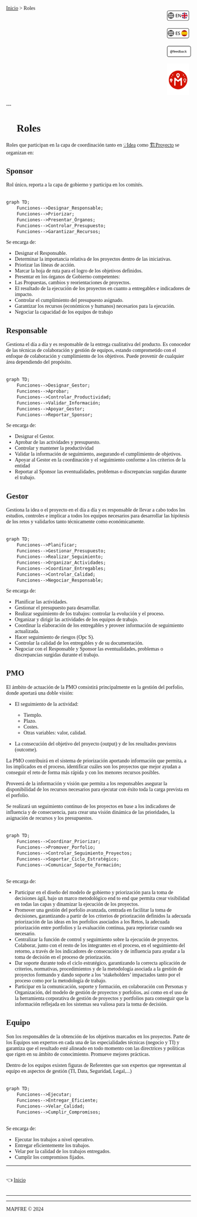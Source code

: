 <font face = "Microsoft Yahei">

<div style=" display: flex; justify-content: space-between;">

<div>
<a href="../../">Inicio</a> > Roles
</div>

<div>

<a href="#-titulo"><img style="width:60px" src="../../img/flag_en.png"></a>

<a href="#-titulo"><img style="width:60px" src="../../img/flag_es.png"></a>

<a href="mailto:lnavio@mapfre.com,mariats@mapfre.com?cc=canogf@mapfre.com&subject=Feedback METODOLOGÍA GESTIÓN"><img style="width:65px" src="../../img/feedback.png"></a>

<a href="../../"><img style="width:60px" src="../../img/LogoMet.png"></a>

</div>
</div>
---

# 👥 Roles
 Roles que participan en la capa de coordinación tanto en [💡Idea](../idea/idea.proyecto_es.md) como [🏗️Proyecto](../proyecto/proyecto_es.md) se organizan en:


## Sponsor
Rol único, reporta a la capa de gobierno y participa en los comités.

```mermaid
 
graph TD;
    Funciones-->Designar_Responsable;
    Funciones-->Priorizar;
    Funciones-->Presentar_Órganos;
    Funciones-->Controlar_Presupuesto;
    Funciones-->Garantizar_Recursos;
```

Se encarga de:

-  Designar el Responsable.
-  Determinar la importancia relativa de los proyectos dentro de las iniciativas.
  -  Priorizar las líneas de acción.
  -  Marcar la hoja de ruta para el logro de los objetivos definidos.
-  Presentar en los órganos de Gobierno competentes:
  -   Las Propuestas, cambios y reorientaciones de proyectos.
  -   El resultado de la ejecución de los proyectos en cuanto a entregables e indicadores de impacto.
-  Controlar el cumplimiento del presupuesto asignado.
-  Garantizar los recursos (económicos y humanos) necesarios para la ejecución.
  -  Negociar la capacidad de los equipos de trabajo

## Responsable
Gestiona el día a día y es responsable de la entrega cualitativa del producto. Es conocedor de las técnicas de colaboración y gestión de equipos, estando comprometido con el enfoque de colaboración y cumplimiento de los objetivos. Puede provenir de cualquier área dependiendo del propósito.
```mermaid
 
graph TD;
    Funciones-->Designar_Gestor;
    Funciones-->Aprobar;
    Funciones-->Controlar_Productividad;
    Funciones-->Validar_Información;
    Funciones-->Apoyar_Gestor;
    Funciones-->Reportar_Sponsor;
```
Se encarga de:

-  Designar el Gestor.
-  Aprobar de las actividades y presupuesto.
-  Controlar y mantener la productividad
-  Validar la información de seguimiento, asegurando el cumplimiento de objetivos.
-  Apoyar al Gestor en la coordinación y el seguimiento conforme a los criterios de la entidad
-  Reportar al Sponsor las eventualidades, problemas o discrepancias surgidas durante el trabajo. 


## Gestor
Gestiona la idea o el proyecto en el día a día y es responsable de llevar a cabo todos los estudios, controles e implicar a todos los equipos necesarios para desarrollar las hipótesis de los retos y validarlos tanto técnicamente como económicamente.
```mermaid
 
graph TD;
    Funciones-->Planificar;
    Funciones-->Gestionar_Presupuesto;
    Funciones-->Realizar_Seguimiento;
    Funciones-->Organizar_Actividades;
    Funciones-->Coordinar_Entregables;
    Funciones-->Controlar_Calidad;
    Funciones-->Negociar_Responsable;

```
Se encarga de:

-  Planificar las actividades.
-  Gestionar el presupuesto para desarrollar.
-  Realizar seguimiento de los trabajos: controlar la evolución y el proceso.
-  Organizar y dirigir las actividades de los equipos de trabajo.
-  Coordinar la elaboración de los entregables y proveer información de seguimiento actualizada.
-  Hacer seguimiento de riesgos (Opc S).
-  Controlar la calidad de los entregables y de su documentación.
-  Negociar con el Responsable y Sponsor las eventualidades, problemas o discrepancias surgidas durante el trabajo.


## PMO
El ámbito de actuación de la PMO consistirá principalmente en la gestión del porfolio, donde aportará una doble visión: 

- El seguimiento de la actividad:
  - Tiemplo.
  - Plazo.
  - Costes.
  - Otras variables: valor, calidad.

- La consecución del objetivo del proyecto (output) y de los resultados previstos (outcome).

La PMO contribuirá en el sistema de priorización aportando información que permita, a los implicados en el proceso, identificar cuáles son los proyectos que mejor ayudan a conseguir el reto de forma más rápida y con los menores recursos posibles. 

Proveerá de la información y visión que permita a los responsables asegurar la disponibilidad de los recursos necesarios para ejecutar con éxito toda la carga prevista en el porfolio. 

Se realizará un seguimiento continuo de los proyectos en base a los indicadores de influencia y de consecuencia, para crear una visión dinámica de las prioridades, la asignación de recursos y los presupuestos.

```mermaid
 
graph TD;
    Funciones-->Coordinar_Priorizar;
    Funciones-->Promover_Porfolio;
    Funciones-->Controlar_Seguimiento_Proyectos;
    Funciones-->Soportar_Ciclo_Estratégico;
    Funciones-->Comunicar_Soporte_Formación;
    
```
Se encarga de:

-   Participar en el diseño del modelo de gobierno y priorización para la toma de decisiones ágil, bajo un marco metodológico end to end que permita crear visibilidad en todas las capas y dinamizar la ejecución de los proyectos.
-   Promover una gestión del porfolio avanzada, centrada en facilitar la toma de decisiones, garantizando a partir de los criterios de priorización definidos la adecuada priorización de las ideas en los porfolios asociados a los Retos, la adecuada priorización entre portfolios y la evaluación continua, para repriorizar cuando sea necesario.
-   Centralizar la función de control y seguimiento sobre la ejecución de proyectos. Colaborar, junto con el resto de los integrantes en el proceso, en el seguimiento del retorno, a través de los indicadores de consecución y de influencia para ayudar a la toma de decisión en el proceso de priorización.
-   Dar soporte durante todo el ciclo estratégico, garantizando la correcta aplicación de criterios, normativas, procedimientos y de la metodología asociada a la gestión de proyectos formando y dando soporte a los ‘stakeholders’ impactados tanto por el proceso como por la metodología de trabajo.
-   Participar en la comunicación, soporte y formación, en colaboración con Personas y Organización, del modelo de gestión de proyectos y porfolios, así como en el uso de la herramienta corporativa de gestión de proyectos y portfolios para conseguir que la información reflejada en los sistemas sea valiosa para la toma de decisión.


## Equipo
Son los responsables de la obtención de los objetivos marcados en los proyectos​. Parte de los Equipos son expertos en cada una de las especialidades técnicas (negocio y TI) y garantiza que el resultado esté alineado en todo momento con las directrices y políticas que rigen en su ámbito de conocimiento. Promueve mejores prácticas.

Dentro de los equipos existen figuras de Referentes que son expertos que representan al equipo en aspectos de gestión (TI, Data, Seguridad, Legal,...)

```mermaid
 
graph TD;
    Funciones-->Ejecutar;
    Funciones-->Entregar_Eficiente;
    Funciones-->Velar_Calidad;
    Funciones-->Cumplir_Compromisos;
    
```
Se encarga de:

-  Ejecutar los trabajos a nivel operativo.
-  Entregar eficientemente los trabajos.
-  Velar por la calidad de los trabajos entregados.
-  Cumplir los compromisos fijados.

---

<div style="display: flex; justify-content: space-between;">
  <p>
    👈 <a href="../../">Inicio</a> 
  </p>

  
</div>

---

---
MAPFRE © 2024
